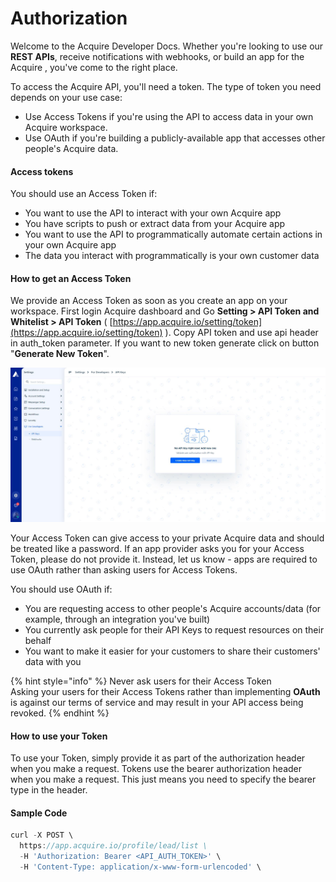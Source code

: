 # Authorization

Welcome to the Acquire Developer Docs. Whether you're looking to use our **REST APIs**, receive notifications with webhooks, or build an app for the Acquire , you've come to the right place.

To access the Acquire API, you'll need a token. The type of token you need depends on your use case:

* Use Access Tokens if you're using the API to access data in your own Acquire workspace.
* Use OAuth if you're building a publicly-available app that accesses other people's Acquire data.

#### **Access tokens**

You should use an Access Token if:

* You want to use the API to interact with your own Acquire app
* You have scripts to push or extract data from your Acquire app
* You want to use the API to programmatically automate certain actions in your own Acquire app
* The data you interact with programmatically is your own customer data

#### **How to get an Access Token**

We provide an Access Token as soon as you create an app on your workspace. First login Acquire dashboard and Go **Setting &gt; API Token and Whitelist &gt; API Token** \( [https://app.acquire.io/setting/token](https://app.acquire.io/setting/token) \). Copy API token and use api header in auth\_token parameter. If you want to new token generate click on button "**Generate New Token**".

![](../.gitbook/assets/apikey.jpg)

Your Access Token can give access to your private Acquire data and should be treated like a password. If an app provider asks you for your Access Token, please do not provide it. Instead, let us know - apps are required to use OAuth rather than asking users for Access Tokens.

You should use OAuth if:

* You are requesting access to other people's Acquire accounts/data \(for example, through an integration you've built\)
* You currently ask people for their API Keys to request resources on their behalf
* You want to make it easier for your customers to share their customers' data with you

{% hint style="info" %}
 Never ask users for their Access Token  
Asking your users for their Access Tokens rather than implementing **OAuth** is against our terms of service and may result in your API access being revoked.
{% endhint %}

#### **How to use your Token**

To use your Token, simply provide it as part of the authorization header when you make a request. Tokens use the bearer authorization header when you make a request. This just means you need to specify the bearer type in the header.

#### **Sample Code**

```javascript
curl -X POST \
  https://app.acquire.io/profile/lead/list \
  -H 'Authorization: Bearer <API_AUTH_TOKEN>' \
  -H 'Content-Type: application/x-www-form-urlencoded' \
```

